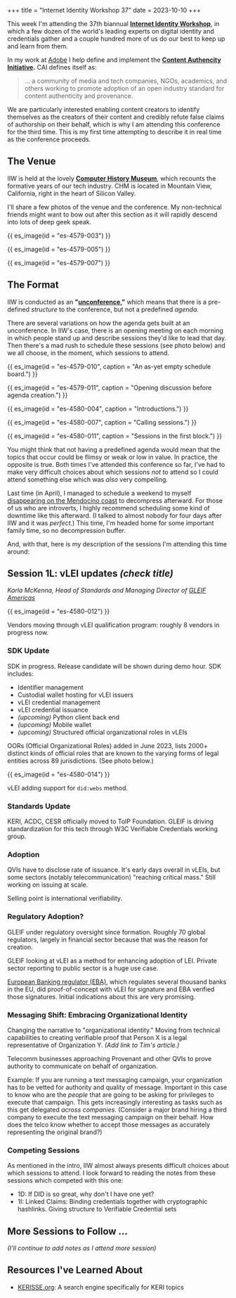 +++
title = "Internet Identity Workshop 37"
date = 2023-10-10
+++

This week I'm attending the 37th biannual **[Internet Identity Workshop](https://internetidentityworkshop.com)**, in which a few dozen of the world's leading experts on digital identity and credentials gather and a couple hundred more of us do our best to keep up and learn from them.

<!-- more -->

In my work at [Adobe](https://adobe.com) I help define and implement the **[Content Authencity Initiative](https://contentauthenticity.org).** CAI defines itself as:

> ... a community of media and tech companies, NGOs, academics, and others working to promote adoption of an open industry standard for content authenticity and provenance. 

We are particularly interested enabling content creators to identify themselves as the creators of their content and credibly refute false claims of authorship on their behalf, which is why I am attending this conference for the third time. This is my first time attempting to describe it in real time as the conference proceeds.

## The Venue

IIW is held at the lovely **[Computer History Museum](https://computerhistory.org/)**, which recounts the formative years of our tech industry. CHM is located in Mountain View, California, right in the heart of Silicon Valley.

I'll share a few photos of the venue and the conference. My non-technical friends might want to bow out after this section as it will rapidly descend into lots of deep geek speak.

{{ es_image(id = "es-4579-003") }}

{{ es_image(id = "es-4579-005") }}

{{ es_image(id = "es-4579-007") }}

## The Format

IIW is conducted as an **"[unconference](https://en.wikipedia.org/wiki/Unconference),"** which means that there is a pre-defined _structure_ to the conference, but not a predefined _agenda._

There are several variations on how the agenda gets built at an unconference. In IIW's case, there is an opening meeting on each morning in which people stand up and describe sessions they'd like to lead that day. Then there's a mad rush to schedule these sessions (see photo below) and we all choose, in the moment, which sessions to attend.

{{ es_image(id = "es-4579-010", caption = "An as-yet empty schedule board.") }}

{{ es_image(id = "es-4579-011", caption = "Opening discussion before agenda creation.") }}

{{ es_image(id = "es-4580-004", caption = "Introductions.") }}

{{ es_image(id = "es-4580-007", caption = "Calling sessions.") }}

{{ es_image(id = "es-4580-011", caption = "Sessions in the first block.") }}

You might think that not having a predefined agenda would mean that the topics that occur could be flimsy or weak or low in value. In practice, the opposite is true. Both times I've attended this conference so far, I've had to make very difficult choices about which sessions _not_ to attend so I could attend something else which was _also_ very compelling.

Last time (in April), I managed to schedule a weekend to myself [disappearing on the Mendocino coast](https://ericscouten.travel/2023/04-18+california/35-36-on-california-coast/) to decompress afterward. For those of us who are introverts, I highly recommend scheduling some kind of downtime like this afterward. (I talked to almost nobody for four days after IIW and it was _perfect._) This time, I'm headed home for some important family time, so no decompression buffer.

And, with that, here is my description of the sessions I'm attending this time around:

## Session 1L: vLEI updates _(check title)_

_Karla McKenna, Head of Standards and Managing Director of [GLEIF Americas](https://www.gleif.org/en)_

{{ es_image(id = "es-4580-012") }}

Vendors moving through vLEI qualification program: roughly 8 vendors in progress now.

### SDK Update

SDK in progress. Release candidate will be shown during demo hour. SDK includes:

* Identifier management
* Custodial wallet hosting for vLEI issuers
* vLEI credential management
* vLEI credential issuance
* _(upcoming)_ Python client back end
* _(upcoming)_ Mobile wallet
* _(upcoming)_ Structured official organizational roles in vLEIs

OORs (Official Organizational Roles) added in June 2023, lists 2000+ distinct kinds of official roles that are known to the varying forms of legal entities across 89 jurisdictions. (See photo below.)

{{ es_image(id = "es-4580-014") }}

vLEI adding support for `did:webs` method.

### Standards Update

KERI, ACDC, CESR officially moved to ToIP Foundation. GLEIF is driving standardization for this tech through W3C Verifiable Credentials working group.

### Adoption

QVIs have to disclose rate of issuance. It's early days overall in vLEIs, but some sectors (notably telecommunication) "reaching critical mass." Still working on issuing at scale.

Selling point is international verifiability.

### Regulatory Adoption?

GLEIF under regulatory oversight since formation. Roughly 70 global regulators, largely in financial sector because that was the reason for creation.

GLEIF looking at vLEI as a method for enhancing adoption of LEI. Private sector reporting to public sector is a huge use case.

[European Banking regulator (EBA)](https://www.eba.europa.eu/), which regulates several thousand banks in the EU, did proof-of-concept with vLEI for signature and EBA verified those signatures. Initial indications about this are very promising.

### Messaging Shift: Embracing Organizational Identity

Changing the narrative to "organizational identity." Moving from technical capabilities to creating verifiable proof that Person X is a legal representative of Organization Y. _(Add link to Tim's article.)_

Telecomm businesses approaching Provenant and other QVIs to prove authority to communicate on behalf of organization.

Example: If you are running a text messaging campaign, your organization has to be vetted for authority and quality of message. Important in this case to know who are the _people_ that are going to be asking for privileges to execute that campaign. This gets increasingly interesting as tasks such as this get delegated _across companies._ (Consider a major brand hiring a third company to execute the text messaging campaign on their behalf. How does the telco know whether to accept those messages as accurately representing the original brand?)

### Competing Sessions

As mentioned in the intro, IIW almost always presents difficult choices about which sessions to attend. I look forward to reading the notes from these sessions which competed with this one:

* 1D: If DID is so great, why don't I have one yet?
* 1I: Linked Claims: Binding credentials together with cryptographic hashlinks. Giving structure to Verifiable Credential sets

## More Sessions to Follow ...

_(I'll continue to add notes as I attend more session)_

## Resources I've Learned About

* [KERISSE.org](https://kerisse.org): A search engine specifically for KERI topics
